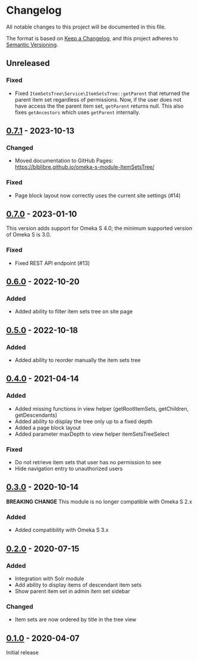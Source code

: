 # Changelog

All notable changes to this project will be documented in this file.

The format is based on [Keep a Changelog](https://keepachangelog.com/en/1.0.0/),
and this project adheres to [Semantic Versioning](https://semver.org/spec/v2.0.0.html).

## Unreleased

### Fixed

- Fixed `ItemSetsTree\Service\ItemSetsTree::getParent` that returned the parent
  item set regardless of permissions. Now, if the user does not have access the
  the parent item set, `getParent` returns null.
  This also fixes `getAncestors` which uses `getParent` internally.

## [0.7.1] - 2023-10-13

### Changed

- Moved documentation to GitHub Pages:
  https://biblibre.github.io/omeka-s-module-ItemSetsTree/

### Fixed

- Page block layout now correctly uses the current site settings (#14)

## [0.7.0] - 2023-01-10

This version adds support for Omeka S 4.0; the minimum supported version of
Omeka S is 3.0.

### Fixed

- Fixed REST API endpoint (#13)

## [0.6.0] - 2022-10-20

### Added

- Added ability to filter item sets tree on site page

## [0.5.0] - 2022-10-18

### Added

- Added ability to reorder manually the item sets tree

## [0.4.0] - 2021-04-14

### Added

- Added missing functions in view helper (getRootItemSets, getChildren,
  getDescendants)
- Added ability to display the tree only up to a fixed depth
- Added a page block layout
- Added parameter maxDepth to view helper itemSetsTreeSelect

### Fixed

- Do not retrieve item sets that user has no permission to see
- Hide navigation entry to unauthorized users

## [0.3.0] - 2020-10-14

**BREAKING CHANGE** This module is no longer compatible with Omeka S 2.x

### Added

- Added compatibility with Omeka S 3.x

## [0.2.0] - 2020-07-15

### Added

- Integration with Solr module
- Add ability to display items of descendant item sets
- Show parent item set in admin item set sidebar

### Changed

- Item sets are now ordered by title in the tree view

## [0.1.0] - 2020-04-07

Initial release

[0.7.1]: https://github.com/biblibre/omeka-s-module-ItemSetsTree/compare/v0.7.0...v0.7.1
[0.7.0]: https://github.com/biblibre/omeka-s-module-ItemSetsTree/compare/v0.6.0...v0.7.0
[0.6.0]: https://github.com/biblibre/omeka-s-module-ItemSetsTree/compare/v0.5.0...v0.6.0
[0.5.0]: https://github.com/biblibre/omeka-s-module-ItemSetsTree/compare/v0.4.0...v0.5.0
[0.4.0]: https://github.com/biblibre/omeka-s-module-ItemSetsTree/compare/v0.3.0...v0.4.0
[0.3.0]: https://github.com/biblibre/omeka-s-module-ItemSetsTree/compare/v0.2.0...v0.3.0
[0.2.0]: https://github.com/biblibre/omeka-s-module-ItemSetsTree/compare/v0.1.0...v0.2.0
[0.1.0]: https://github.com/biblibre/omeka-s-module-ItemSetsTree/releases/tag/v0.1.0
